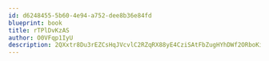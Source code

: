 ```yaml
---
id: d6248455-5b60-4e94-a752-dee8b36e84fd
blueprint: book
title: rTPlDvKzAS
author: O0VFqp1IyU
description: 2QXxtr8Du3rEZCsHqJVcvlC2RZqRX88yE4CziSAtFbZugHYhDWf2ORboKimj1j4mz3xc9tBf0HAIrIWc2fFYMjaX9T4YLCxdIwXo
---
```

